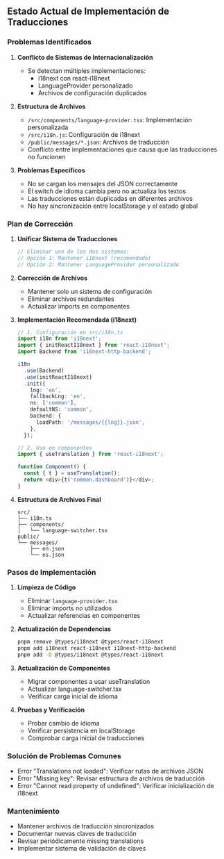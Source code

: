 ## Estado Actual de Implementación de Traducciones

### Problemas Identificados

1. **Conflicto de Sistemas de Internacionalización**
   * Se detectan múltiples implementaciones:
     * i18next con react-i18next
     * LanguageProvider personalizado
     * Archivos de configuración duplicados

2. **Estructura de Archivos**
   * `/src/components/language-provider.tsx`: Implementación personalizada
   * `/src/i18n.js`: Configuración de i18next
   * `/public/messages/*.json`: Archivos de traducción
   * Conflicto entre implementaciones que causa que las traducciones no funcionen

3. **Problemas Específicos**
   * No se cargan los mensajes del JSON correctamente
   * El switch de idioma cambia pero no actualiza los textos
   * Las traducciones están duplicadas en diferentes archivos
   * No hay sincronización entre localStorage y el estado global

### Plan de Corrección

1. **Unificar Sistema de Traducciones**

   ```typescript
   // Eliminar uno de los dos sistemas:
   // Opción 1: Mantener i18next (recomendado)
   // Opción 2: Mantener LanguageProvider personalizado
   ```

2. **Corrección de Archivos**
   * Mantener solo un sistema de configuración
   * Eliminar archivos redundantes
   * Actualizar imports en componentes

3. **Implementación Recomendada (i18next)**

   ```typescript
   // 1. Configuración en src/i18n.ts
   import i18n from 'i18next';
   import { initReactI18next } from 'react-i18next';
   import Backend from 'i18next-http-backend';

   i18n
     .use(Backend)
     .use(initReactI18next)
     .init({
       lng: 'en',
       fallbackLng: 'en',
       ns: ['common'],
       defaultNS: 'common',
       backend: {
         loadPath: '/messages/{{lng}}.json',
       },
     });

   // 2. Uso en componentes
   import { useTranslation } from 'react-i18next';
   
   function Component() {
     const { t } = useTranslation();
     return <div>{t('common.dashboard')}</div>;
   }
   ```

4. **Estructura de Archivos Final**

   ```
   src/
   ├── i18n.ts
   ├── components/
   │   └── language-switcher.tsx
   public/
   └── messages/
       ├── en.json
       └── es.json
   ```

### Pasos de Implementación

1. **Limpieza de Código**
   * Eliminar `language-provider.tsx`
   * Eliminar imports no utilizados
   * Actualizar referencias en componentes

2. **Actualización de Dependencias**

   ```bash
   pnpm remove @types/i18next @types/react-i18next
   pnpm add i18next react-i18next i18next-http-backend
   pnpm add -D @types/i18next @types/react-i18next
   ```

3. **Actualización de Componentes**
   * Migrar componentes a usar useTranslation
   * Actualizar language-switcher.tsx
   * Verificar carga inicial de idioma

4. **Pruebas y Verificación**
   * Probar cambio de idioma
   * Verificar persistencia en localStorage
   * Comprobar carga inicial de traducciones

### Solución de Problemas Comunes

* Error "Translations not loaded": Verificar rutas de archivos JSON
* Error "Missing key": Revisar estructura de archivos de traducción
* Error "Cannot read property of undefined": Verificar inicialización de i18next

### Mantenimiento

* Mantener archivos de traducción sincronizados
* Documentar nuevas claves de traducción
* Revisar periódicamente missing translations
* Implementar sistema de validación de claves
